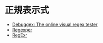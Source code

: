 # 正規表示式

* [Debuggex: The online visual regex tester](https://www.debuggex.com/)
* [Regexper](http://www.regexper.com/)
* [RegExr](http://www.regexr.com/)
